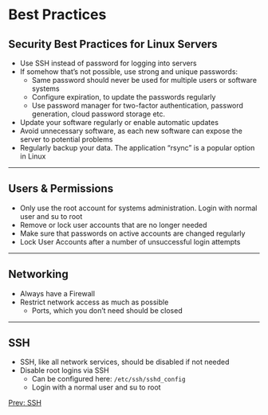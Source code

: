 # Best Practices

## Security Best Practices for Linux Servers

* Use SSH instead of password for logging into servers
* If somehow that’s not possible, use strong and unique passwords:
  * Same password should never be used for multiple users or software systems
  * Configure expiration, to update the passwords regularly
  * Use password manager for two-factor authentication, password generation, cloud password storage etc.
* Update your software regularly or enable automatic updates
* Avoid unnecessary software, as each new software can expose the server to potential problems
* Regularly backup your data. The application “rsync” is a popular option in Linux

***

## Users & Permissions

* Only use the root account for systems administration. Login with normal user and su to root
* Remove or lock user accounts that are no longer needed
* Make sure that passwords on active accounts are changed regularly
* Lock User Accounts after a number of unsuccessful login attempts

***

## Networking

* Always have a Firewall
* Restrict network access as much as possible
  * Ports, which you don’t need should be closed

***

## SSH

* SSH, like all network services, should be disabled if not needed
* Disable root logins via SSH
  * Can be configured here: `/etc/ssh/sshd_config`
  * Login with a normal user and su to root

[Prev: SSH](./SSH.md)
